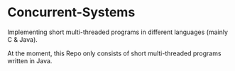 # Concurrent-Systems

Implementing short multi-threaded programs in different languages (mainly C & Java).

At the moment, this Repo only consists of short multi-threaded programs written in Java.
